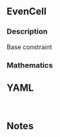 ## EvenCell

### Description

Base constraint

### Mathematics

## YAML

```yaml
    
```

## Notes

